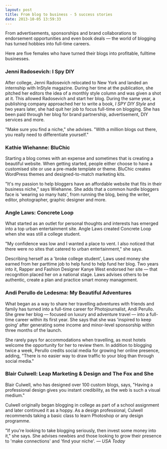 ```yaml
---
layout: post
title: From blog to business - 5 success stories
date: 2013-10-05 13:59:33
---
```


 From advertisements, sponsorships and brand collaborations to endorsement opportunities and even book deals — the world of blogging has turned hobbies into full-time careers.

 Here are five females who have turned their blogs into profitable, fulltime businesses.

### Jenni Radosevich: I Spy DIY
 After college, Jenni Radosevich relocated to New York and landed an internship with InStyle magazine. During her time at the publication, she pitched her editors the idea of a monthly style column and was given a shot at it. This allowed Radosevich and start her blog. During the same year, a publishing company approached her to write a book, _I SPY DIY Style_ and two years later, she had quit her job to focus full-time on blogging. She has been paid through her blog for brand partnership, advertisement, DIY services and more.

 "Make sure you find a niche," she advises. "With a million blogs out there, you really need to differentiate yourself."

### Kathie Wiehanne: BluChic
 Starting a blog comes with an expense and sometimes that is creating a beautiful website. When getting started, people either choose to have a customised site or use a pre-made template or theme. BluChic creates WordPress themes and designed-to-match marketing kits.

 "It's my passion to help bloggers have an affordable website that fits in their business niche," says Wiehanne. She adds that a common hurdle bloggers face is 'wearing so many hats', from running the blog, being the writer, editor, photographer, graphic designer and more.

### Angle Laws: Concrete Loop
 What started as an outlet for personal thoughts and interests has emerged into a top urban entertainment site. Angle Laws created Concrete Loop when she was still a college student.

 "My confidence was low and I wanted a place to vent. I also noticed that there were no sites that catered to urban entertainment," she says.

 Describing herself as a 'broke college student', Laws used money she earned from her parttime job to help fund to help fund her blog. Two years into it, Rapper and Fashion Designer Kanye West endorsed her site — that recognition placed her on a national stage. Laws advises others to be authentic, create a plan and practice smart money management.

### Andi Perullo de Ledesma: My Beautiful Adventures
 What began as a way to share her travelling adventures with friends and family has turned into a full-time career for Photojournalist, Andi Perullo. She grew her blog — focused on luxury and adventure travel — into a full-time career within its first year. She says that she was 'inspired to keep going' after generating some income and minor-level sponsorship within three months of the launch.

 She rarely pays for accommodations when travelling, as most hotels welcome the opportunity for her to review them. In addition to blogging twice a week, Perullo credits social media for growing her online presence, adding, "There is no easier way to draw traffic to your blog than through social media."

### Blair Culwell: Leap Marketing & Design and The Fox and She
 Blair Culwell, who has designed over 100 custom blogs, says, "Having a professional design gives you instant credibility, as the web is such a visual medium."

 Culwell originally began blogging in college as part of a school assignment and later continued it as a hoppy. As a design professional, Culwell recommends taking a basic class to learn Photoshop or any design programme.

 "If you're looking to take blogging seriously, then invest some money into it," she says. She advises newbies and those looking to grow their presence to 'make connections' and 'find your niche'. _— USA Today_